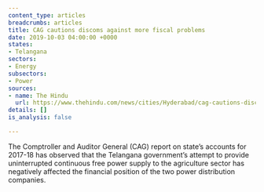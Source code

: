 ```yaml
---
content_type: articles
breadcrumbs: articles
title: CAG cautions discoms against more fiscal problems
date: 2019-10-03 04:00:00 +0000
states:
- Telangana
sectors:
- Energy
subsectors:
- Power
sources:
- name: The Hindu
  url: https://www.thehindu.com/news/cities/Hyderabad/cag-cautions-discoms-against-more-fiscal-problems/article29550676.ece
details: []
is_analysis: false

---
```

The Comptroller and Auditor General (CAG) report on state’s accounts for 2017-18 has observed that the Telangana government’s attempt to provide uninterrupted continuous free power supply to the agriculture sector has negatively affected the financial position of the two power distribution companies.